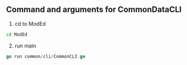 ## Command and arguments for CommonDataCLI

1. cd to ModEd

```sh
cd ModEd
```

2. run main

```go
go run common/cli/CommonCLI.go
```
